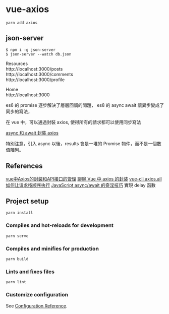 # vue-axios

`yarn add axios`

## json-server

`$ npm i -g json-server`  
`$ json-server --watch db.json`

  Resources  
  http://localhost:3000/posts  
  http://localhost:3000/comments  
  http://localhost:3000/profile  

  Home  
  http://localhost:3000  


es6 的 promise 逐步解決了層層回調的問題，
es8 的 async await 讓異步變成了同步的寫法，

在 vue 中，可以通過封裝 axios, 使得所有的請求都可以使用同步寫法

[async 和 await 封裝 axios](https://www.axihe.com/anbang/blog/vue/using-async-and-await-to-encapsulate-axios.html)

特別注意，引入 async 以後，results 會是一堆的 Promise 物件，而不是一個數值陣列。

## References

[vue中Axios的封装和API接口的管理](https://juejin.im/post/5b55c118f265da0f6f1aa354)
[聊聊 Vue 中 axios 的封装](https://juejin.im/post/5da90c3e6fb9a04e031c0413)
[vue-cli axios.all 如何让请求按顺序执行](https://segmentfault.com/q/1010000018122601)
[JavaScript async/await 的奇淫技巧](https://fred-zone.blogspot.com/2017/04/javascript-asyncawait.html)  實現 delay 函數

## Project setup
```
yarn install
```

### Compiles and hot-reloads for development
```
yarn serve
```

### Compiles and minifies for production
```
yarn build
```

### Lints and fixes files
```
yarn lint
```

### Customize configuration
See [Configuration Reference](https://cli.vuejs.org/config/).
